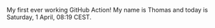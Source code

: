 My first ever working GitHub Action!
My name is Thomas and today is Saturday, 1 April, 08:19 CEST. 
